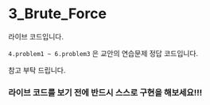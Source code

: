 # 3_Brute_Force

라이브 코드입니다.

`4.problem1 ~ 6.problem3` 은 교안의 연습문제 정답 코드입니다.

참고 부탁 드립니다.

### 라이브 코드를 보기 전에 반드시 스스로 구현을 해보세요!!!